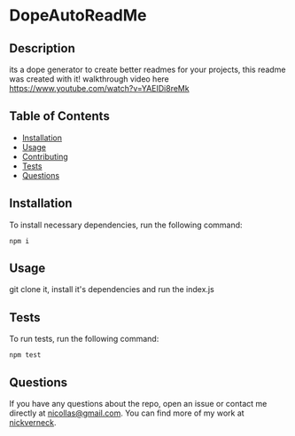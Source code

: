 # DopeAutoReadMe

## Description
its a dope generator to create better readmes for your projects, this readme was created with it!
walkthrough video here https://www.youtube.com/watch?v=YAEIDi8reMk
## Table of Contents 
* [Installation](#installation)
* [Usage](#usage)
* [Contributing](#contributing)
* [Tests](#tests)
* [Questions](#questions)
## Installation
To install necessary dependencies, run the following command:
```
npm i
```
## Usage
git clone it, install it's dependencies and run the index.js
## Tests
To run tests, run the following command:
```
npm test
```
## Questions
If you have any questions about the repo, open an issue or contact me directly at nicollas@gmail.com. 
You can find more of my work at [nickverneck](https://github.com/nickverneck/).

